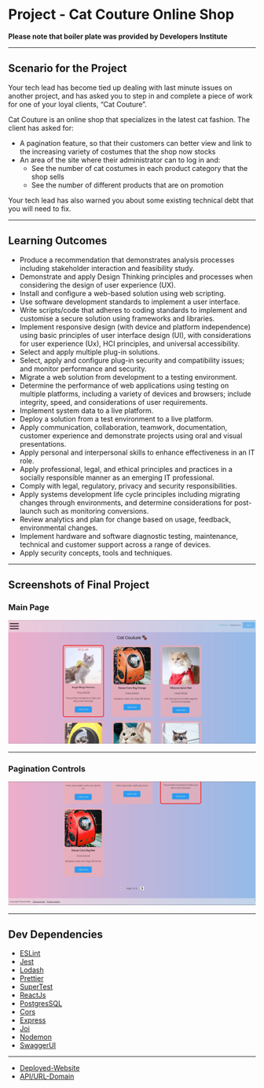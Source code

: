 # Project - Cat Couture Online Shop

**Please note that boiler plate was provided by Developers Institute**


---

## Scenario for the Project

Your tech lead has become tied up dealing with last minute issues on another project, and has asked you to step in and complete a piece of work for one of your loyal clients, “Cat Couture”.

Cat Couture is an online shop that specializes in the latest cat fashion. The client has asked for:

- A pagination feature, so that their customers can better view and link to the increasing variety of costumes that the shop now stocks
- An area of the site where their administrator can to log in and:
  - See the number of cat costumes in each product category that the shop sells
  - See the number of different products that are on promotion

Your tech lead has also warned you about some existing technical debt that you will need to fix.

---

## Learning Outcomes

 - Produce a recommendation that demonstrates analysis processes including stakeholder interaction and feasibility study.
 - Demonstrate and apply Design Thinking principles and processes when considering the design of user experience (UX).
 - Install and configure a web-based solution using web scripting.
 - Use software development standards to implement a user interface.
 - Write scripts/code that adheres to coding standards to implement and customise a secure solution using frameworks and libraries.
 - Implement responsive design (with device and platform independence) using basic principles of user interface design (UI), with considerations for user experience (Ux), HCI principles, and universal accessibility.
 - Select and apply multiple plug-in solutions.
 - Select, apply and configure plug-in security and compatibility issues; and monitor performance and security.
 - Migrate a web solution from development to a testing environment.
 - Determine the performance of web applications using testing on multiple platforms, including a variety of devices and browsers; include integrity, speed, and considerations of user requirements.
 - Implement system data to a live platform.
 - Deploy a solution from a test environment to a live platform.
 - Apply communication, collaboration, teamwork, documentation, customer experience and demonstrate projects using oral and visual presentations.
 - Apply personal and interpersonal skills to enhance effectiveness in an IT role.
 - Apply professional, legal, and ethical principles and practices in a socially responsible manner as an emerging IT professional.
 - Comply with legal, regulatory, privacy and security responsibilities.
 - Apply systems development life cycle principles including migrating changes through environments, and determine considerations for post-launch such as monitoring conversions.
 - 	Review analytics and plan for change based on usage, feedback, environmental changes.
 - Implement hardware and software diagnostic testing, maintenance, technical and customer support across a range of devices.
 - 	Apply security concepts, tools and techniques.

 ---

## Screenshots of Final Project

### Main Page

![alt text](./Screenshots/Main%20Page.JPG)

---

### Pagination Controls

![alt text](./Screenshots/Pagination%20Controls.JPG)

--- 

## Dev Dependencies

- [ESLint](https://eslint.org/) 
- [Jest](https://jestjs.io/)
- [Lodash](https://lodash.com/)
- [Prettier](https://prettier.io/)
- [SuperTest](https://www.npmjs.com/package/supertest)
- [ReactJs](https://reactjs.org/)
- [PostgresSQL](https://www.postgresql.org/)
- [Cors](https://www.npmjs.com/package/cors)
- [Express](https://expressjs.com/)
- [Joi](https://joi.dev/)
- [Nodemon](https://nodemon.io/)
- [SwaggerUI](https://swagger.io/tools/swaggerhub/?&utm_source=aw&utm_medium=ppcg&utm_campaign=SEM_SwaggerHub_PR_APAC_ENG_EXT_Prospecting&utm_term=swagger%20ui&utm_content=511271118125&gclid=CjwKCAiAhKycBhAQEiwAgf19egfNmOUPV82i47Ll_19EpUIrUcm1jyWh_TtlzRk5C17xCHW1pONJShoCX9IQAvD_BwE&gclsrc=aw.ds)

--- 
- [Deployed-Website](https://t3-project-client.onrender.com/)
- [API/URL-Domain](https://t3-project-server.onrender.com/#/products/get-products)